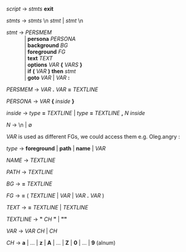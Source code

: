 *script* -> *stmts* **exit**

*stmts* -> *stmts* \n *stmt* | *stmt* \n 

*stmt* -> *PERSMEM*<br> 
            | **persona** *PERSONA*<br>
            | **background** *BG*<br>
            | **foreground** *FG*<br>
            | **text** *TEXT* <br>
            | **options** *VAR* **{** *VARS* **}**<br>
            | **if** **(** *VAR* **)** **then** *stmt*<br>
            | **goto** *VAR* | *VAR* **:**

*PERSMEM* -> *VAR* **.** *VAR* **=** *TEXTLINE*

*PERSONA* -> *VAR* **{** *inside* **}** 

*inside* -> *type* **=** *TEXTLINE* | *type* **=** *TEXTLINE* **,** 
*N* *inside*

*N* -> \n | ∅

*VAR* is used as different FGs, we could access them e.g. Oleg.angry :

*type* -> **foreground** | **path** | **name** | *VAR* 

*NAME* -> *TEXTLINE*

*PATH* -> *TEXTLINE*

*BG* -> **=** *TEXTLINE*

*FG* -> **=** ( *TEXTLINE* | *VAR* | *VAR* **.** *VAR* )

*TEXT* -> **=** *TEXTLINE* | *TEXTLINE* 

*TEXTLINE* -> **"** *CH* **"** | **""**

*VAR* -> *VAR* *CH* | *CH*

*CH* -> **a** | ... | **z** | **A** | ... | **Z** | **0** | ... | **9** (alnum) 